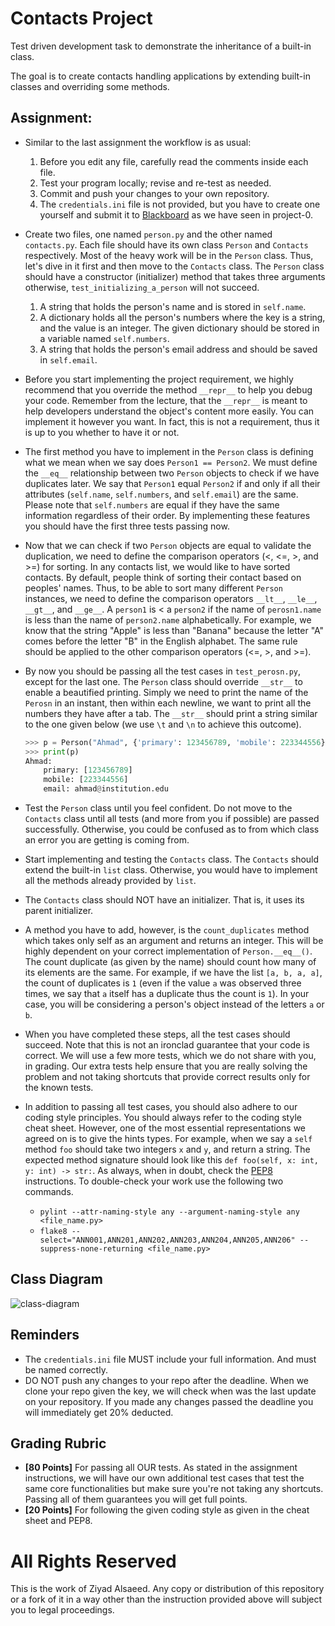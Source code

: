 # Contacts Project

Test driven development task to demonstrate the inheritance of a built-in class.

The goal is to create contacts handling applications by extending built-in
classes and overriding some methods. 

## Assignment:

- Similar to the last assignment the workflow is as usual:
    1. Before you edit any file, carefully read the comments inside each file.
    2. Test your program locally; revise and re-test as needed. 
    3. Commit and push your changes to your own repository.
    4. The `credentials.ini` file is not provided, but you have to create one yourself and submit it to
       [Blackboard](https://lms.qu.edu.sa/) as we have seen in project-0.
- Create two files, one named `person.py` and the other named `contacts.py`. Each file should have its own class
  `Person` and `Contacts` respectively. Most of the heavy work will be in the `Person` class. Thus, let's dive in it
  first and then move to the `Contacts` class. The `Person` class should have a constructor (initializer) method that
  takes three arguments otherwise, `test_initializing_a_person` will not succeed.
    1. A string that holds the person's name and is stored in `self.name`.
    2. A dictionary holds all the person's numbers where the key is a string, and the value is an integer. The given
       dictionary should be stored in a variable named `self.numbers`.
    3. A string that holds the person's email address and should be saved in `self.email`.
- Before you start implementing the project requirement, we highly recommend that you override the method `__repr__`
  to help you debug your code. Remember from the lecture, that the `__repr__` is meant to help developers understand the
  object's content more easily. You can implement it however you want. In fact, this is not a requirement, thus it is up
  to you whether to have it or not.
- The first method you have to implement in the `Person` class is defining what we mean when we say does
  `Person1 == Person2`. We must define the `__eq__` relationship between two `Person` objects to check if we have
  duplicates later. We say that `Person1` equal `Person2` if and only if all their attributes
  (`self.name`, `self.numbers`, and `self.email`) are the same. Please note that `self.numbers` are equal if they have
  the same information regardless of their order. By implementing these features you should have the first three
  tests passing now.  
- Now that we can check if two `Person` objects are equal to validate the duplication, we need to define the comparison
  operators (<, <=, >, and >=) for sorting. In any contacts list, we would like to have sorted contacts. By default,
  people think of sorting their contact based on peoples' names. Thus, to be able to sort many different `Person`
  instances, we need to define the comparison operators `__lt__`, `__le__`, `__gt__`, and `__ge__`. A `person1` is < 
  a `person2` if the name of `perosn1.name` is less than the name of `person2.name` alphabetically. For example, we
  know that the string "Apple" is less than "Banana" because the letter "A" comes before the letter "B" in the English
  alphabet. The same rule should be applied to the other comparison operators (<=, >, and >=). 
- By now you should be passing all the test cases in `test_perosn.py`, except for the last one. The `Person` class
  should override `__str__` to enable a beautified printing. Simply we need to print the name of the `Perosn` in an
  instant, then within each newline, we want to print all the numbers they have after a tab. The `__str__` should print
  a string similar to the one given below (we use `\t` and `\n` to achieve this outcome).


    ```python
    >>> p = Person("Ahmad", {'primary': 123456789, 'mobile': 223344556}, "ahmad@institution.edu")
    >>> print(p)
    Ahmad:
        primary: [123456789]
        mobile: [223344556]
        email: ahmad@institution.edu
    ```


- Test the `Person` class until you feel confident. Do not move to the `Contacts` class until all tests (and more from
  you if possible) are passed successfully. Otherwise, you could be confused as to from which class an error you are
  getting is coming from.
- Start implementing and testing the `Contacts` class. The `Contacts` should extend the built-in `list` class.
  Otherwise, you would have to implement all the methods already provided by `list`.
- The `Contacts` class should NOT have an initializer. That is, it uses its parent initializer.
- A method you have to add, however, is the `count_duplicates` method which takes only self as an argument and
  returns an integer. This will be highly dependent on your correct implementation of `Person.__eq__()`. The count
  duplicate (as given by the name) should count how many of its elements are the same.
  For example, if we have the list `[a, b, a, a]`, the count of duplicates is `1` (even if the value `a` was observed
  three times, we say that `a` itself has a duplicate thus the count is `1`). In your case, you will be considering a
  person's object instead of the letters `a` or `b`. 
- When you have completed these steps, all the test cases should succeed. Note that this is not an ironclad guarantee
  that your code is correct. We will use a few more tests, which we do not share with you, in grading. Our extra tests
  help ensure that you are really solving the problem and not taking shortcuts that provide correct results only for
  the known tests.
- In addition to passing all test cases, you should also adhere to our coding style principles. You should always refer
  to the coding style cheat sheet. However, one of the most essential representations we agreed on is to give the hints types.
  For example, when we say a `self` method `foo` should take two integers `x` and `y`, and return a string. The expected method signature should look like this `def foo(self, x: int, y: int) -> str:`.
  As always, when in doubt, check the [PEP8](https://peps.python.org/pep-0008/) instructions.
  To double-check your work use the following two commands.
    - `pylint --attr-naming-style any --argument-naming-style any <file_name.py>`
    - `flake8 --select="ANN001,ANN201,ANN202,ANN203,ANN204,ANN205,ANN206" --suppress-none-returning <file_name.py>`

## Class Diagram

![class-diagram](img/class-diagram.png "Class Diagram")

## Reminders

- The `credentials.ini` file MUST include your full information. And must be named correctly.
- DO NOT push any changes to your repo after the deadline. When we clone
  your repo given the key, we will check when was the last update on your
  repository. If you made any changes passed the deadline you will immediately 
  get 20% deducted.

## Grading Rubric

- **[80 Points]** For passing all OUR tests. As stated in the assignment instructions, we will have our own additional
  test cases that test the same core functionalities but make sure you're not taking any shortcuts. Passing all of
  them guarantees you will get full points.
- **[20 Points]** For following the given coding style as given in the cheat sheet and PEP8.

# All Rights Reserved

This is the work of Ziyad Alsaeed. Any copy or distribution of this
repository or a fork of it in a way other than the instruction provided
above will subject you to legal proceedings.
